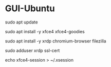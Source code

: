 # GUI-Ubuntu

sudo apt update

sudo apt install -y xfce4 xfce4-goodies

sudo apt install -y xrdp chromium-browser filezilla

sudo adduser xrdp ssl-cert

echo xfce4-session > ~/.xsession
